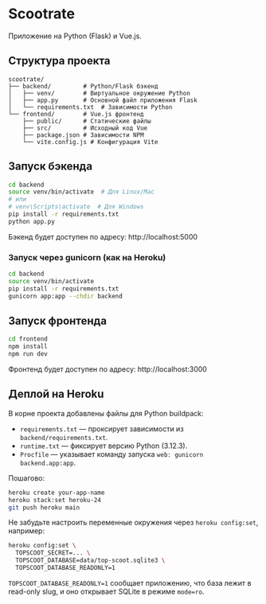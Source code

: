 # Scootrate

Приложение на Python (Flask) и Vue.js.

## Структура проекта

```
scootrate/
├── backend/         # Python/Flask бэкенд
│   ├── venv/        # Виртуальное окружение Python
│   ├── app.py       # Основной файл приложения Flask
│   └── requirements.txt  # Зависимости Python
└── frontend/        # Vue.js фронтенд
    ├── public/      # Статические файлы
    ├── src/         # Исходный код Vue
    ├── package.json # Зависимости NPM
    └── vite.config.js # Конфигурация Vite
```

## Запуск бэкенда

```bash
cd backend
source venv/bin/activate  # Для Linux/Mac
# или
# venv\Scripts\activate  # Для Windows
pip install -r requirements.txt
python app.py
```

Бэкенд будет доступен по адресу: http://localhost:5000

### Запуск через gunicorn (как на Heroku)

```bash
cd backend
source venv/bin/activate
pip install -r requirements.txt
gunicorn app:app --chdir backend
```

## Запуск фронтенда

```bash
cd frontend
npm install
npm run dev
```

Фронтенд будет доступен по адресу: http://localhost:3000

## Деплой на Heroku

В корне проекта добавлены файлы для Python buildpack:

- `requirements.txt` — проксирует зависимости из `backend/requirements.txt`.
- `runtime.txt` — фиксирует версию Python (3.12.3).
- `Procfile` — указывает команду запуска `web: gunicorn backend.app:app`.

Пошагово:

```bash
heroku create your-app-name
heroku stack:set heroku-24
git push heroku main
```

Не забудьте настроить переменные окружения через `heroku config:set`, например:

```bash
heroku config:set \
  TOPSCOOT_SECRET=... \
  TOPSCOOT_DATABASE=data/top-scoot.sqlite3 \
  TOPSCOOT_DATABASE_READONLY=1
```

`TOPSCOOT_DATABASE_READONLY=1` сообщает приложению, что база лежит в read-only slug, и оно открывает SQLite в режиме `mode=ro`.
